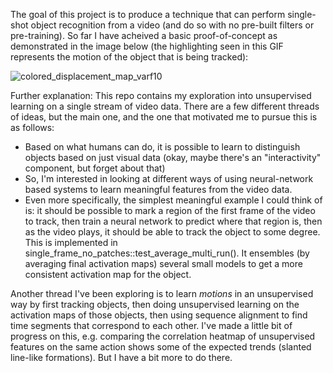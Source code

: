 The goal of this project is to produce a technique that can perform single-shot object recognition from a video (and do so with no pre-built filters or pre-training). So far I have acheived a basic proof-of-concept as demonstrated in the image below (the highlighting seen in this GIF represents the motion of the object that is being tracked):

![colored_displacement_map_varf10](https://github.com/user-attachments/assets/d38c890f-07c8-44e4-b17e-2b0f133086c6)


Further explanation:
This repo contains my exploration into unsupervised learning on a single stream of video data.
There are a few different threads of ideas, but the main one, and the one that motivated me to pursue this is as follows:
- Based on what humans can do, it is possible to learn to distinguish objects based on just visual data (okay, maybe there's an "interactivity" component, but forget about that)
- So, I'm interested in looking at different ways of using neural-network based systems to learn meaningful features from the video data.
- Even more specifically, the simplest meaningful example I could think of is: it should be possible to mark a region of the first frame of the video to track, then train a neural network to predict where that region is, then as the video plays, it should be able to track the object to some degree. This is implemented in single_frame_no_patches::test_average_multi_run(). It ensembles (by averaging final activation maps) several small models to get a more consistent activation map for the object.

Another thread I've been exploring is to learn *motions* in an unsupervised way by first tracking objects, then doing unsupervised learning on the activation maps of those objects, then using sequence alignment to find time segments that correspond to each other. I've made a little bit of progress on this, e.g. comparing the correlation heatmap of unsupervised features on the same action shows some of the expected trends (slanted line-like formations). But I have a bit more to do there.
